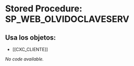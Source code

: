 # Stored Procedure: SP_WEB_OLVIDOCLAVESERV

## Usa los objetos:
- [[CXC_CLIENTE]]

*No code available.*
